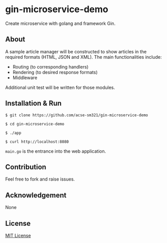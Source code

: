 # gin-microservice-demo
Create microservice with golang and framework Gin.

## About
A sample article manager will be constructed to show articles in the required formats (HTML, JSON and XML).
The main functionalities include:
- Routing (to corresponding handlers)
- Rendering (to desired response formats)
- Middleware

Additional unit test will be written for those modules.

## Installation & Run
```
$ git clone https://github.com/acse-sm321/gin-microservice-demo

$ cd gin-microservice-demo

$ ./app

$ curl http://localhost:8080
```

`main.go` is the entrance into the web application.

## Contribution
Feel free to fork and raise issues.

## Acknowledgement
None

## License
[MIT License](https://github.com/acse-sm321/gin-microservice-demo/blob/main/LICENSE)